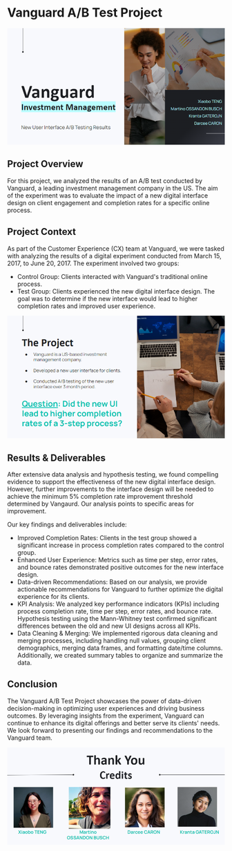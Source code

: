 # Vanguard A/B Test Project


![Image Alt Text](https://github.com/DarceeAnne/Vanguard_Investment_AB_Testing/blob/main/images/intro.png)


## Project Overview
For this project, we analyzed the results of an A/B test conducted by Vanguard, a leading investment management company in the US. The aim of the experiment was to evaluate the impact of a new digital interface design on client engagement and completion rates for a specific online process.

## Project Context
As part of the Customer Experience (CX) team at Vanguard, we were tasked with analyzing the results of a digital experiment conducted from March 15, 2017, to June 20, 2017. The experiment involved two groups:
  - Control Group: Clients interacted with Vanguard's traditional online process.
  - Test Group: Clients experienced the new digital interface design.
The goal was to determine if the new interface would lead to higher completion rates and improved user experience.

![Image Alt Text](https://github.com/DarceeAnne/Vanguard_Investment_AB_Testing/raw/main/images/project%20intro.png)


## Results & Deliverables
After extensive data analysis and hypothesis testing, we found compelling evidence to support the effectiveness of the new digital interface design. However, further improvements to the interface design will be needed to achieve the minimum 5% completion rate improvement threshold determined by Vangaurd. Our analysis points to specific areas for improvement.

Our key findings and deliverables include:
  - Improved Completion Rates: Clients in the test group showed a significant increase in process completion rates compared to the control group.
  - Enhanced User Experience: Metrics such as time per step, error rates, and bounce rates demonstrated positive outcomes for the new interface design.
  - Data-driven Recommendations: Based on our analysis, we provide actionable recommendations for Vanguard to further optimize the digital experience for its clients.
  - KPI Analysis: We analyzed key performance indicators (KPIs) including process completion rate, time per step, error rates, and bounce rate. Hypothesis testing using the Mann-Whitney test confirmed significant differences between the old and new UI designs across all KPIs.
  - Data Cleaning & Merging: We implemented rigorous data cleaning and merging processes, including handling null values, grouping client demographics, merging data frames, and formatting date/time columns. Additionally, we created summary tables to organize and summarize the data.

## Conclusion
The Vanguard A/B Test Project showcases the power of data-driven decision-making in optimizing user experiences and driving business outcomes. By leveraging insights from the experiment, Vanguard can continue to enhance its digital offerings and better serve its clients' needs. We look forward to presenting our findings and recommendations to the Vanguard team.

![Image Alt Text](https://github.com/DarceeAnne/Vanguard_Investment_AB_Testing/raw/main/images/credits.png)
